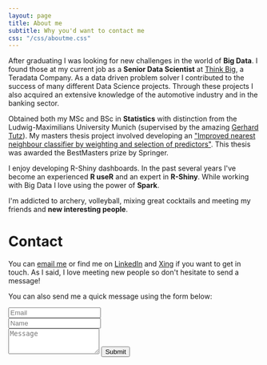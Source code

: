 ```yaml
---
layout: page
title: About me
subtitle: Why you'd want to contact me
css: "/css/aboutme.css"
---
```


<div id="aboutme-section">

<p class="about-text">
<span class="fa fa-briefcase about-icon"></span>
After graduating I was looking for new challenges in the world of <strong>Big Data</strong>.
I found those at my current job as a <strong>Senior Data Scientist</strong> at <a href="https://thinkbiganalytics.com/" target="_blank">Think Big</a>, a Teradata Company. As a data driven problem solver I contributed to the success of many different Data Science projects. Through these projects I also acquired an extensive knowledge of the automotive industry and in the banking sector.
</p>

<p class="about-text">
<span class="fa fa-graduation-cap about-icon"></span>
Obtained both my MSc and BSc in <strong>Statistics</strong> with distinction from the Ludwig-Maximilians University Munich (supervised by the amazing
<a href="http://www.statistik.lmu.de/~tutz/" target="_blank">Gerhard Tutz</a>). My masters thesis project involved developing an 
<a href="http://link.springer.com/article/10.1007/s11222-015-9588-z" target="_blank">"Improved nearest neighbour classifier by weighting and selection of predictors"</a>. This thesis was awarded the BestMasters prize by Springer. 
</p>

<p class="about-text">
<span class="fa fa-code about-icon"></span>
I enjoy developing R-Shiny dashboards. In the past several years I've become an experienced <strong>R useR</strong> and an expert in <strong>R-Shiny</strong>. While working with Big Data I love using the power of <strong>Spark</strong>.
</p>

<p class="about-text">
<span class="fa fa-heart about-icon"></span>
I'm addicted to archery, volleyball, mixing great cocktails and meeting my friends and <strong>new interesting people</strong>.
</p>

</div>

<div id="contactme-section">
<h1 id="contact">Contact</h1>

<!--
<div class="alert alert-danger" role="alert">
I will be away until Sept 19 with absolutely no internet (or even cell phone signal!). I will try to reply to all my messages in the following week.
</div>
-->

<p>You can <a href="mailto:dominik.w.koch@googlemail.com?subject=Hello from dominikkoch.github.io">email me</a> or find me on <a href="https://de.linkedin.com/in/dominik-koch-341a39100">LinkedIn</a> and <a href="https://www.xing.com/profile/Dominik_Koch20">Xing</a> if you want to get in touch. As I said, I love meeting new people so don't hesitate to send a message!</p>

<form action="https://formspree.io/dominik.w.koch@googlemail.com" method="POST" class="form" id="contact-form">
  <p>You can also send me a quick message using the form below:</p>
  <div class="row">
    <div class="col-xs-6">
      <input type="email" name="_replyto" class="form-control input-lg" placeholder="Email" title="Email">
    </div>
    <div class="col-xs-6">
      <input type="text" name="name" class="form-control input-lg" placeholder="Name" title="Name">
    </div>
  </div>
  <input type="hidden" name="_subject" value="New submission from dominikkoch.github.io">
  <textarea type="text" name="content" class="form-control input-lg" placeholder="Message" title="Message" required="required" rows="3"></textarea>
  <input type="text" name="_gotcha" style="display:none">
  <input type="hidden" name="_next" value="./aboutme?message=Your message was sent successfully, thanks!" />
  <button type="submit" class="btn btn-lg btn-primary">Submit</button>
</form>

</div>